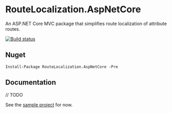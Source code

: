 # RouteLocalization.AspNetCore
An ASP.NET Core MVC package that simplifies route localization of attribute routes.

[![Build status](https://dev.azure.com/dresel/RouteLocalization.AspNetCore/_apis/build/status/RouteLocalization.AspNetCore-CI?branchName=development)](https://dev.azure.com/dresel/RouteLocalization.AspNetCore/_build/latest?definitionId=13)

## Nuget

    Install-Package RouteLocalization.AspNetCore -Pre

## Documentation

// TODO

See the [sample project](https://github.com/Dresel/RouteLocalization.AspNetCore/tree/development/samples/RouteLocalization.AspNetCore.Sample) for now.